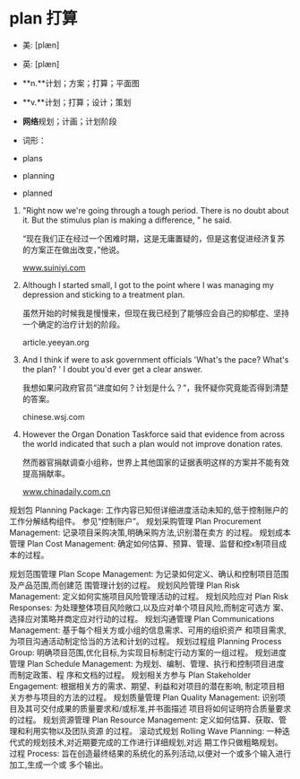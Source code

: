 # plan 打算

- 美: [plæn] 
- 英: [plæn] 

- **n.**计划；方案；打算；平面图
- **v.**计划；打算；设计；策划
- **网络**规划；计画；计划阶段

- 词形：

- plans
- planning
- planned

1. "Right now we're going through a tough period. There is no doubt about it. But the stimulus plan is making a difference, " he said. 

   “现在我们正在经过一个困难时期，这是无庸置疑的，但是这套促进经济复苏的方案正在做出改变，”他说。

   www.suiniyi.com

2. Although I started small, I got to the point where I was managing my depression and sticking to a treatment plan. 

   虽然开始的时候我是慢慢来，但现在我已经到了能够应会自己的抑郁症、坚持一个确定的治疗计划的阶段。

   article.yeeyan.org

3. And I think if were to ask government officials 'What's the pace? What's the plan? ' I doubt you'd ever get a clear answer. 

   我想如果问政府官员“进度如何？计划是什么？”，我怀疑你究竟能否得到清楚的答案。

   chinese.wsj.com

4. However the Organ Donation Taskforce said that evidence from across the world indicated that such a plan would not improve donation rates. 

   然而器官捐献调查小组称，世界上其他国家的证据表明这样的方案并不能有效提高捐献率。

   www.chinadaily.com.cn

规划包 Planning Package: 工作内容已知但详细进度活动未知的,低于控制账户的工作分解结构组件。
参见“控制账户”。
规划采购管理 Plan Procurement Management: 记录项目采购决策,明确采购方法,识别潜在卖方
的过程。
规划成本管理 Plan Cost Management: 确定如何估算、预算、管理、监督和控x制项目成本的过程。

规划范围管理 Plan Scope Management: 为记录如何定义、确认和控制项目范围及产品范围,而创建范
围管理计划的过程。
规划风险管理 Plan Risk Management: 定义如何实施项目风险管理活动的过程。
规划风险应对 Plan Risk Responses: 为处理整体项目风险敞口,以及应对单个项目风险,而制定可选方
案、选择应对策略并商定应对行动的过程。
规划沟通管理 Plan Communications Management: 基于每个相关方或小组的信息需求、可用的组织资产
和项目需求,为项目沟通活动制定恰当的方法和计划的过程。
规划过程组 Planning Process Group: 明确项目范围,优化目标,为实现目标制定行动方案的一组过程。
规划进度管理 Plan Schedule Management: 为规划、编制、管理、执行和控制项目进度而制定政策、程
序和文档的过程。
规划相关方参与 Plan Stakeholder Engagement: 根据相关方的需求、期望、利益和对项目的潜在影响,
制定项目相关方参与项目的方法的过程。
规划质量管理 Plan Quality Management: 识别项目及其可交付成果的质量要求和/或标准,并书面描述
项目将如何证明符合质量要求的过程。
规划资源管理 Plan Resource Management: 定义如何估算、获取、管理和利用实物以及团队资源
的过程。
滚动式规划 Rolling Wave Planning: 一种迭代式的规划技术,对近期要完成的工作进行详细规划,对远
期工作只做粗略规划。
过程 Process: 旨在创造最终结果的系统化的系列活动,以便对一个或多个输入进行加工,生成一个或
多个输出。

